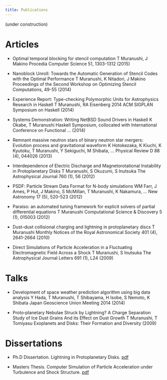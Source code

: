 ```yaml
---
title: Publications
---
```


(under construction)

Articles
========

- Optimal temporal blocking for stencil computation
T Muranushi, J Makino
Procedia Computer Science 51, 1303-1312
		(2015)

- Nanoblock Unroll: Towards the Automatic Generation of Stencil Codes with the Optimal Performance
T Muranushi, K Nitadori, J Makino
Proceedings of the Second Workshop on Optimizing Stencil Computations, 49-55
	 	(2014)

- Experience Report: Type-checking Polymorphic Units for Astrophysics Research in Haskell
T Muranushi, RA Eisenberg
2014 ACM SIGPLAN Symposium on Haskell
		(2014)

- Systems Demonstration: Writing NetBSD Sound Drivers in Haskell
K Okabe, T Muranushi
Haskell Symposium, collocated with International Conference on Functional ...
	 	(2014)


- Remnant massive neutron stars of binary neutron star mergers: Evolution process and gravitational waveform
K Hotokezaka, K Kiuchi, K Kyutoku, T Muranushi, Y Sekiguchi, M Shibata, ...
Physical Review D 88 (4), 044026
		(2013)

- Interdependence of Electric Discharge and Magnetorotational Instability in Protoplanetary Disks
T Muranushi, S Okuzumi, S Inutsuka
The Astrophysical Journal 760 (1), 56
		(2012)

- PSDF: Particle Stream Data Format for N-body simulations
WM Farr, J Ames, P Hut, J Makino, S McMillan, T Muranushi, K Nakamura, ...
New Astronomy 17 (5), 520-523
		(2012)

- Paraiso: an automated tuning framework for explicit solvers of partial differential equations
T Muranushi
Computational Science & Discovery 5 (1), 015003
		(2012)

- Dust–dust collisional charging and lightning in protoplanetary discs
T Muranushi
Monthly Notices of the Royal Astronomical Society 401 (4), 2641-2664
		(2010)

- Direct Simulations of Particle Acceleration in a Fluctuating Electromagnetic Field Across a Shock
T Muranushi, S Inutsuka
The Astrophysical Journal Letters 691 (1), L24 (2009)


Talks
=====
- Development of space weather prediction algorithm using big data analysis
Y Hada, T Muranushi, T Shibayama, H Isobe, S Nemoto, K Shibata
Japan Geoscience Union Meeting 2014
	 	(2014)


- Proto‐planetary Nebulae Struck by Lightning? A Charge Separation Study of Ice Dust Grains And its Effect on Dust Growth
T Muranushi, T Tomiyasu
Exoplanets and Disks: Their Formation and Diversity
	 	(2009)



Dissertations
===========

- Ph.D Dissertation. Lightning in Protoplanetary Disks. [pdf](publications/Lightning_in_Protoplanetary_Disks.pdf)

- Masters Thesis. Computer Simulation of Particle Acceleration under Turbulence and Shock Structure. [pdf](publications/ksk.pdf)
